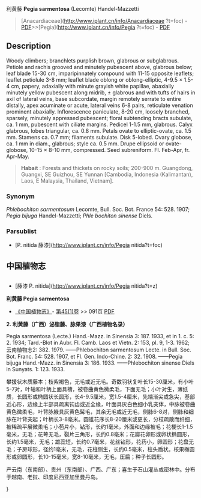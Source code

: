 利黄藤 **Pegia sarmentosa** (Lecomte) Handel-Mazzetti

> [Anacardiaceae](http://www.iplant.cn/info/Anacardiaceae ?t=foc) - [PDF](http://iplant.cn/foc/pdf/Anacardiaceae.pdf)>>[Pegia](http://www.iplant.cn/info/Pegia ?t=foc) - [PDF](http://www.iplant.cn/foc/pdf/Pegia.pdf)

## Description

Woody climbers; branchlets purplish brown, glabrous or subglabrous. Petiole and rachis grooved and minutely pubescent above, glabrous below; leaf blade 15-30 cm, imparipinnately compound with 11-15 opposite leaflets; leaflet petiolule 3-8 mm; leaflet blade oblong or oblong-elliptic, 4-9.5 × 1.5-4 cm, papery, adaxially with minute grayish white papillae, abaxially minutely yellow pubescent along midrib, ± glabrous and with tufts of hairs in axil of lateral veins, base subcordate, margin remotely serrate to entire distally, apex acuminate or acute, lateral veins 6-8 pairs, reticulate venation prominent abaxially. Inflorescence paniculate, 8-20 cm, loosely branched, sparsely, minutely appressed pubescent; floral subtending bracts subulate, ca. 1 mm, pubescent with ciliate margins. Pedicel 1-1.5 mm, glabrous. Calyx glabrous, lobes triangular, ca. 0.8 mm. Petals ovate to elliptic-ovate, ca. 1.5 mm. Stamens ca. 0.7 mm; filaments subulate. Disk 5-lobed. Ovary globose, ca. 1 mm in diam., glabrous; style ca. 0.5 mm. Drupe ellipsoid or ovate-globose, 10-15 × 8-10 mm, compressed. Seed subreniform. Fl. Feb-Apr, fr. Apr-May.

> **Habait** : 
> Forests and thickets on rocky soils; 200-900 m. Guangdong, Guangxi, SE Guizhou, SE Yunnan [Cambodia, Indonesia (Kalimantan), Laos, E Malaysia, Thailand, Vietnam].

### Synonym
*Phlebochiton sarmentosum* Lecomte, Bull. Soc. Bot. France 54: 528. 1907; *Pegia bijuga* Handel-Mazzetti; *Phle bochiton sinense* Diels.

### Parsublist

* [P.  nitida  藤漆](http://www.iplant.cn/info/Pegia nitida?t=foc)

## 中国植物志

## 
* [藤漆  P.  nitida](http://www.iplant.cn/info/Pegia nitida?t=z)

**利黄藤 Pegia sarmentosa**

* [《中国植物志》](http://www.iplant.cn/frps)- [第45(1)卷](http://www.iplant.cn/frps/vol/45(1)) >> 091页 [PDF](http://www.iplant.cn/frps/pdf/45(1)/091.PDF)

**2. 利黄藤（广西）泌脂藤、脉果漆（广西植物名录）**

Pegia sarmentosa (Lecte.) Hand.-Mazz. in Sinensia 3: 187. 1933, et in 1. c. 5: 2. 1934; Tard.-Blot in Aubr. Fl. Camb. Laos et Vietn. 2: 153, pl. 9, 1-3. 1962; 云南植物志2: 382. 1979. ——Phlebochiton sarmentosum Lecte. in Bull. Soc. Bot. Franc. 54: 528. 1907, et Fl. Gen. Indo-Chine. 2: 32. 1908. ——Pegia bijuga Hand.-Mazz. in Sinensia 3: 186. 1933. ——Phlebochiton sinense Diels in Sunyats. 1: 123. 1933.

攀援状木质藤本；枝紫褐色，无毛或近无毛。奇数羽状复叶长15-30厘米，有小叶5-7对，叶轴和叶柄上面具槽，被卷曲黄色微柔毛，下面无毛；小叶对生，薄纸质，长圆形或椭圆状长圆形，长4-9.5厘米，宽1.5-4厘米，先端渐尖或急尖，基部近心形，边缘上半部具疏离钝齿或近全缘，叶面具灰白色细小乳突体，中脉被卷曲黄色微柔毛，叶背脉腋具灰黄色髯毛，其余无毛或近无毛，侧脉6-8对，侧脉和细脉在叶背突起；叶柄长3-8毫米。圆锥花序长8-20厘米或更长，分枝疏散而纤细，被稀疏平展微柔毛；小苞片小，钻形，长约1毫米，外面和边缘被毛；花梗长1-1.5毫米，无毛；花萼无毛，裂片三角形，长约0.8毫米；花瓣花卵形或卵状椭圆形，长约1.5毫米，无毛；雄蕊短，长约0.7毫米，花丝钻形，花药小，卵圆形；花盘无毛；子房球形，径约1毫米，无毛，花柱侧生，长约0.5毫米，柱头盾状。核果椭圆形或卵圆形，长10-15毫米，宽8-10毫米，无毛，压扁；种子长圆形。

产云南（东南部）、贵州（东南部）、广西、广东；喜生于石山灌丛或密林中。分布于越南、老挝、印度尼西亚加里曼丹岛。

}